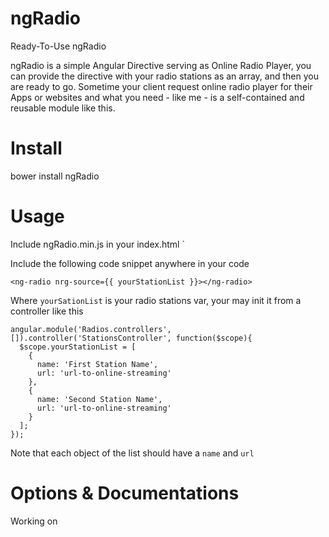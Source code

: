 # ngRadio
Ready-To-Use ngRadio

ngRadio is a simple Angular Directive serving as Online Radio Player, you can provide the directive with your radio stations as an array, and then you are ready to go. Sometime your client request online radio player for their Apps or websites and what you need - like me - is a self-contained and reusable module like this. 

# Install
bower install ngRadio

# Usage
Include ngRadio.min.js in your index.html
`<script src="path/to/ngRadio.min.js"></script>

Include the following code snippet anywhere in your code

`<ng-radio nrg-source={{ yourStationList }}></ng-radio>`

Where `yourSationList` is your radio stations var, your may init it from a controller like this

```
angular.module('Radios.controllers',[]).controller('StationsController', function($scope){
  $scope.yourStationList = [
    {
      name: 'First Station Name',
      url: 'url-to-online-streaming'
    },
    {
      name: 'Second Station Name',
      url: 'url-to-online-streaming'
    }
  ];
});
```
Note that each object of the list should have a `name` and `url`

# Options & Documentations
Working on
